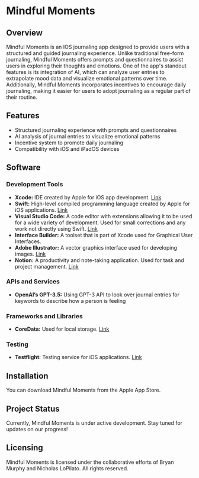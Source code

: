# Mindful Moments

## Overview

Mindful Moments is an IOS journaling app designed to provide users with a structured and guided journaling experience. Unlike traditional free-form journaling, Mindful Moments offers prompts and questionnaires to assist users in exploring their thoughts and emotions. One of the app's standout features is its integration of AI, which can analyze user entries to extrapolate mood data and visualize emotional patterns over time. Additionally, Mindful Moments incorporates incentives to encourage daily journaling, making it easier for users to adopt journaling as a regular part of their routine.

## Features

- Structured journaling experience with prompts and questionnaires
- AI analysis of journal entries to visualize emotional patterns
- Incentive system to promote daily journaling
- Compatibility with iOS and iPadOS devices

## Software

### Development Tools
- **Xcode:** IDE created by Apple for iOS app development. [Link](https://developer.apple.com/xcode/)
- **Swift:** High-level compiled programming language created by Apple for iOS applications. [Link](http://tinyurl.com/2v4uynzb)
- **Visual Studio Code:** A code editor with extensions allowing it to be used for a wide variety of development. Used for small corrections and any work not directly using Swift. [Link](https://code.visualstudio.com/)
- **Interface Builder:** A toolset that is part of Xcode used for Graphical User Interfaces.
- **Adobe Illustrator:** A vector graphics interface used for developing images. [Link](https://www.adobe.com/products/illustrator.html)
- **Notion:** A productivity and note-taking application. Used for task and project management. [Link](https://www.notion.so/)

### APIs and Services
- **OpenAI’s GPT-3.5:** Using GPT-3 API to look over journal entries for keywords to describe how a person is feeling

### Frameworks and Libraries
- **CoreData:** Used for local storage. [Link](https://developer.apple.com/documentation/coredata/)

### Testing
- **Testflight:** Testing service for iOS applications. [Link](https://developer.apple.com/testflight/)

## Installation

You can download Mindful Moments from the Apple App Store.

## Project Status

Currently, Mindful Moments is under active development. Stay tuned for updates on our progress!

## Licensing

Mindful Moments is licensed under the collaborative efforts of Bryan Murphy and Nicholas LoPilato. All rights reserved.

